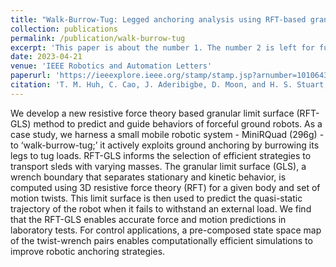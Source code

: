 ```yaml
---
title: "Walk‐Burrow‐Tug: Legged anchoring analysis using RFT‐based granular limit surfaces"
collection: publications
permalink: /publication/walk-burrow-tug
excerpt: 'This paper is about the number 1. The number 2 is left for future work.'
date: 2023-04-21
venue: 'IEEE Robotics and Automation Letters'
paperurl: 'https://ieeexplore.ieee.org/stamp/stamp.jsp?arnumber=10106433'
citation: 'T. M. Huh, C. Cao, J. Aderibigbe, D. Moon, and H. S. Stuart, “Walk-Burrow-Tug: Legged anchoring analysis using RFT-based granular limit surfaces,” IEEE Robot. Autom. Lett., Apr. 2023, doi: 10.1109/LRA.2023.3269324.'
---
```


<!-- Specify contribution to work. -->

We develop a new resistive force theory based granular limit surface (RFT-GLS) method to predict and guide behaviors of forceful ground robots. As a case study, we harness a small mobile robotic system - MiniRQuad (296g) - to ‘walk-burrow-tug;’ it actively exploits ground anchoring by burrowing its legs to tug loads. RFT-GLS informs the selection of efficient strategies to transport sleds with varying masses. The granular limit surface (GLS), a wrench boundary that separates stationary and kinetic behavior, is computed using 3D resistive force theory (RFT) for a given body and set of motion twists. This limit surface is then used to predict the quasi-static trajectory of the robot when it fails to withstand an external load. We find that the RFT-GLS enables accurate force and motion predictions in laboratory tests. For control applications, a pre-composed state space map of the twist-wrench pairs enables computationally efficient simulations to improve robotic anchoring strategies.